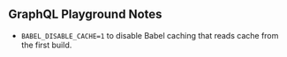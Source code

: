 ## GraphQL Playground Notes

* `BABEL_DISABLE_CACHE=1` to disable Babel caching that reads cache from the first build.
